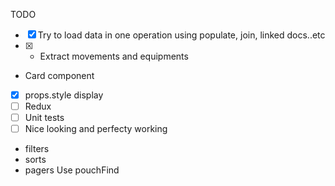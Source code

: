 TODO
- [X] Try to load data in one operation using populate, join, linked docs..etc
- [x] - Extract movements and equipments
- Card component
- [X] props.style display
- [ ] Redux
- [ ] Unit tests
- [ ] Nice looking and perfecty working
- filters
- sorts
- pagers
Use pouchFind
